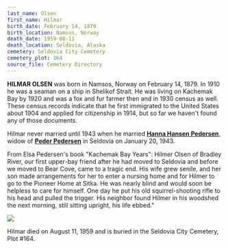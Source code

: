 ```yaml
---
last_name: Olsen
first_name: Hilmar
birth_date: February 14, 1879
birth_location: Namsos, Norway
death_date: 1959-08-11
death_location: Seldovia, Alaska
cemetery: Seldovia City Cemetery
cemetery_plot: 164
source_file: Cemetery Directory
---
```

**HILMAR OLSEN** was born in Namsos, Norway on February 14, 1879. In 1910 he was a seaman on a ship in
Shelikof Strait. He was living on Kachemak Bay by 1920 and was a fox and fur farmer then and in 1930 census as well. These census records indicate that he first immigrated to the United States about 1904 and applied for citizenship in 1914, but so far we haven't found any of those documents.

Hilmar never married until 1943 when he married [**Hanna Hansen Pedersen**](./Hansen_Hannah.md), widow of [**Peder Pedersen**](./Pederson_Peter_Emanuel.md) in
Seldovia on January 20, 1943.

From Elsa Pedersen's book "Kachemak Bay Years": Hilmer Olsen of Bradley
River, our first upper-bay friend after he had moved to Seldovia and
before we moved to Bear Cove, came to a tragic end. His wife grew
senile, and her son made arrangements for her to enter a nursing home
and for Hilmer to go to the Pioneer Home at Sitka. He was nearly blind
and would soon be helpless to care for himself. One day he put his old
squirrel-shooting rifle to his head and pulled the trigger. His neighbor
found Hilmer in his woodshed the next morning, still sitting upright,
his life ebbed."

![](../assets/images/Hilmer%20Olsen%20house.jpg)

Hilmar died on August 11, 1959 and is buried in the Seldovia City Cemetery, Plot #164.

